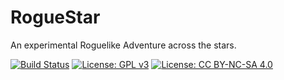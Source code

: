 # RogueStar
An experimental Roguelike Adventure across the stars.

[![Build Status](https://travis-ci.org/huhlig/roguestar.svg?branch=master)](https://travis-ci.org/huhlig/roguestar)
[![License: GPL v3](https://img.shields.io/badge/License-GPLv3-blue.svg)](https://www.gnu.org/licenses/gpl-3.0)
[![License: CC BY-NC-SA 4.0](https://licensebuttons.net/l/by-nc-sa/4.0/80x15.png)](https://creativecommons.org/licenses/by-nc-sa/4.0/)

